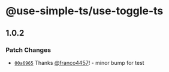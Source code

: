 # @use-simple-ts/use-toggle-ts

## 1.0.2

### Patch Changes

- [`00a6965`](https://github.com/franco4457/use-simple-ts/commit/00a69653b67b15c24d0b03e4f957d779ad49c163) Thanks [@franco4457](https://github.com/franco4457)! - minor bump for test
